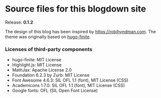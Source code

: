 Source files for this blogdown site
===================================

Release: **0.1.2**

The design of this blog has been inspired by  https://robjhyndman.com. The theme was originally based on  [hugo-finite](https://github.com/lambdafu/hugo-finite). 



### Licenses of third-party components

* hugo-finite: MIT License
* Highlight.js: MIT License
* MathJax: Apache License 2.0
* Foundation 6.2.3 by Zurb: MIT License
* Font Awesome 4.6.3: SIL OFL 1.1 (font), MIT License (CSS)
* Academicons 1.7.0: SIL OFL 1.1 (font), MIT License (CSS)
* Google fonts: OFL (SIL Open Font License)

